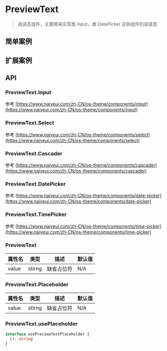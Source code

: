 # PreviewText

> 阅读态组件，主要用来实现类 Input，类 DatePicker 这些组件的阅读态

## 简单案例

<dumi-previewer demoPath="guide/preview-text/base" />

## 扩展案例

<dumi-previewer demoPath="guide/preview-text/extend" />

## API

### PreviewText.Input

参考 [https://www.naiveui.com/zh-CN/os-theme/components/input](https://www.naiveui.com/zh-CN/os-theme/components/input)

### PreviewText.Select

参考 [https://www.naiveui.com/zh-CN/os-theme/components/select](https://www.naiveui.com/zh-CN/os-theme/components/select)

### PreviewText.Cascader

参考 [https://www.naiveui.com/zh-CN/os-theme/components/cascader](https://www.naiveui.com/zh-CN/os-theme/components/cascader)

### PreviewText.DatePicker

参考 [https://www.naiveui.com/zh-CN/os-theme/components/date-picker](https://www.naiveui.com/zh-CN/os-theme/components/date-picker)

### PreviewText.TimePicker

参考 [https://www.naiveui.com/zh-CN/os-theme/components/time-picker](https://www.naiveui.com/zh-CN/os-theme/components/time-picker)

### PreviewText

| 属性名 | 类型   | 描述       | 默认值 |
| ------ | ------ | ---------- | ------ |
| value  | stirng | 缺省占位符 | N/A    |

### PreviewText.Placeholder

| 属性名 | 类型   | 描述       | 默认值 |
| ------ | ------ | ---------- | ------ |
| value  | stirng | 缺省占位符 | N/A    |

### PreviewText.usePlaceholder

```ts pure
interface usePreviewTextPlaceholder {
  (): string
}
```
